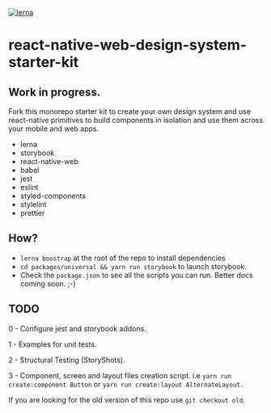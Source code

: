 [![lerna](https://img.shields.io/badge/maintained%20with-lerna-cc00ff.svg)](https://lerna.js.org/)

# react-native-web-design-system-starter-kit

## Work in progress.

Fork this monorepo starter kit to create your own design system and use react-native primitives to build components in isolation and use them across your mobile and web apps.

- lerna
- storybook
- react-native-web
- babel
- jest
- eslint
- styled-components
- stylelint
- prettier

## How?

- `lerna boostrap` at the root of the repo to install dependencies
- `cd packages/universal && yarn run storybook` to launch storybook.
- Check the `package.json` to see all the scripts you can run. Better docs coming soon. ;-)

## TODO

0 - Configure jest and storybook addons.

1 - Examples for unit tests.

2 - Structural Testing (StoryShots).

3 - Component, screen and layout files creation script. i.e `yarn run create:component Button` or `yarn run create:layout AlternateLayout.`

If you are looking for the old version of this repo use `git checkout old`.
